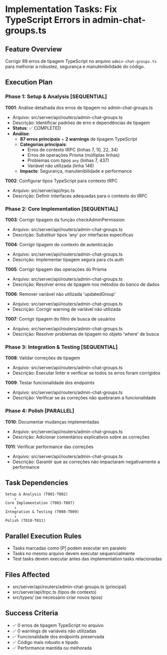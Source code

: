 # Implementation Tasks: Fix TypeScript Errors in admin-chat-groups.ts

## Feature Overview
Corrigir 89 erros de tipagem TypeScript no arquivo `admin-chat-groups.ts` para melhorar a robustez, segurança e manutenibilidade do código.

## Execution Plan

### Phase 1: Setup & Analysis [SEQUENTIAL]
**T001**: Análise detalhada dos erros de tipagem no admin-chat-groups.ts
- Arquivo: src/server/api/routers/admin-chat-groups.ts
- Descrição: Identificar padrões de erro e dependências de tipagem
- **Status**: ✅ COMPLETED
- **Análise**:
  - **87 erros principais** + **2 warnings** de tipagem TypeScript
  - **Categorias principais**:
    - Erros de contexto tRPC (linhas 7, 10, 22, 34)
    - Erros de operações Prisma (múltiplas linhas)
    - Problemas com tipos `any` (linhas 7, 437)
    - Variável não utilizada (linha 146)
  - **Impacto**: Segurança, manutenibilidade e performance

**T002**: Configurar tipos TypeScript para contexto tRPC
- Arquivo: src/server/api/trpc.ts
- Descrição: Definir interfaces adequadas para o contexto do tRPC

### Phase 2: Core Implementation [SEQUENTIAL]
**T003**: Corrigir tipagem da função checkAdminPermission
- Arquivo: src/server/api/routers/admin-chat-groups.ts
- Descrição: Substituir tipos 'any' por interfaces específicas

**T004**: Corrigir tipagem do contexto de autenticação
- Arquivo: src/server/api/routers/admin-chat-groups.ts
- Descrição: Implementar tipagem segura para ctx.auth

**T005**: Corrigir tipagem das operações do Prisma
- Arquivo: src/server/api/routers/admin-chat-groups.ts
- Descrição: Resolver erros de tipagem nos métodos do banco de dados

**T006**: Remover variável não utilizada 'updatedGroup'
- Arquivo: src/server/api/routers/admin-chat-groups.ts
- Descrição: Corrigir warning de variável não utilizada

**T007**: Corrigir tipagem do filtro de busca de usuários
- Arquivo: src/server/api/routers/admin-chat-groups.ts
- Descrição: Resolver problemas de tipagem no objeto 'where' de busca

### Phase 3: Integration & Testing [SEQUENTIAL]
**T008**: Validar correções de tipagem
- Arquivo: src/server/api/routers/admin-chat-groups.ts
- Descrição: Executar linter e verificar se todos os erros foram corrigidos

**T009**: Testar funcionalidade dos endpoints
- Arquivo: src/server/api/routers/admin-chat-groups.ts
- Descrição: Verificar se as correções não quebraram a funcionalidade

### Phase 4: Polish [PARALLEL]
**T010**: Documentar mudanças implementadas
- Arquivo: src/server/api/routers/admin-chat-groups.ts
- Descrição: Adicionar comentários explicativos sobre as correções

**T011**: Verificar performance das correções
- Arquivo: src/server/api/routers/admin-chat-groups.ts
- Descrição: Garantir que as correções não impactaram negativamente a performance

## Task Dependencies
```
Setup & Analysis (T001-T002)
    ↓
Core Implementation (T003-T007)
    ↓
Integration & Testing (T008-T009)
    ↓
Polish (T010-T011)
```

## Parallel Execution Rules
- Tasks marcadas como [P] podem executar em paralelo
- Tasks no mesmo arquivo devem executar sequencialmente
- Test tasks devem executar antes das implementation tasks relacionadas

## Files Affected
- src/server/api/routers/admin-chat-groups.ts (principal)
- src/server/api/trpc.ts (tipos de contexto)
- src/types/ (se necessário criar novos tipos)

## Success Criteria
- ✅ 0 erros de tipagem TypeScript no arquivo
- ✅ 0 warnings de variáveis não utilizadas
- ✅ Funcionalidade dos endpoints preservada
- ✅ Código mais robusto e tipado
- ✅ Performance mantida ou melhorada